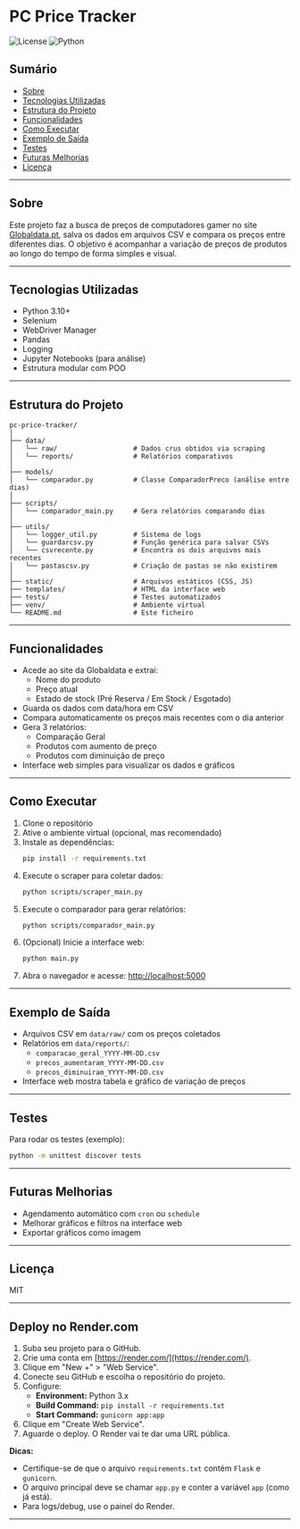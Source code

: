 # PC Price Tracker

![License](https://img.shields.io/badge/license-MIT-blue.svg)
![Python](https://img.shields.io/badge/python-3.10%2B-blue)

## Sumário
- [Sobre](#sobre)
- [Tecnologias Utilizadas](#tecnologias-utilizadas)
- [Estrutura do Projeto](#estrutura-do-projeto)
- [Funcionalidades](#funcionalidades)
- [Como Executar](#como-executar)
- [Exemplo de Saída](#exemplo-de-saída)
- [Testes](#testes)
- [Futuras Melhorias](#futuras-melhorias)
- [Licença](#licença)

---

## Sobre

Este projeto faz a busca de preços de computadores gamer no site [Globaldata.pt](https://www.globaldata.pt), salva os dados em arquivos CSV e compara os preços entre diferentes dias. O objetivo é acompanhar a variação de preços de produtos ao longo do tempo de forma simples e visual.

---

## Tecnologias Utilizadas

- Python 3.10+
- Selenium
- WebDriver Manager
- Pandas
- Logging
- Jupyter Notebooks (para análise)
- Estrutura modular com POO

---

## Estrutura do Projeto

```
pc-price-tracker/
│
├── data/
│   └── raw/                   # Dados crus obtidos via scraping
│   └── reports/               # Relatórios comparativos
│
├── models/
│   └── comparador.py          # Classe ComparadorPreco (análise entre dias)
│
├── scripts/
│   └── comparador_main.py     # Gera relatórios comparando dias
│
├── utils/
│   └── logger_util.py         # Sistema de logs
│   └── guardarcsv.py          # Função genérica para salvar CSVs
│   └── csvrecente.py          # Encontra os dois arquivos mais recentes
│   └── pastascsv.py           # Criação de pastas se não existirem
│
├── static/                    # Arquivos estáticos (CSS, JS)
├── templates/                 # HTML da interface web
├── tests/                     # Testes automatizados
├── venv/                      # Ambiente virtual
└── README.md                  # Este ficheiro
```

---

## Funcionalidades

- Acede ao site da Globaldata e extrai:
  - Nome do produto
  - Preço atual
  - Estado de stock (Pré Reserva / Em Stock / Esgotado)
- Guarda os dados com data/hora em CSV
- Compara automaticamente os preços mais recentes com o dia anterior
- Gera 3 relatórios:
  - Comparação Geral
  - Produtos com aumento de preço
  - Produtos com diminuição de preço
- Interface web simples para visualizar os dados e gráficos

---

## Como Executar

1. Clone o repositório
2. Ative o ambiente virtual (opcional, mas recomendado)
3. Instale as dependências:
   ```bash
   pip install -r requirements.txt
   ```
4. Execute o scraper para coletar dados:
   ```bash
   python scripts/scraper_main.py
   ```
5. Execute o comparador para gerar relatórios:
   ```bash
   python scripts/comparador_main.py
   ```
6. (Opcional) Inicie a interface web:
   ```bash
   python main.py
   ```
7. Abra o navegador e acesse: [http://localhost:5000](http://localhost:5000)

---

## Exemplo de Saída

- Arquivos CSV em `data/raw/` com os preços coletados
- Relatórios em `data/reports/`:
  - `comparacao_geral_YYYY-MM-DD.csv`
  - `precos_aumentaram_YYYY-MM-DD.csv`
  - `precos_diminuiram_YYYY-MM-DD.csv`
- Interface web mostra tabela e gráfico de variação de preços

---

## Testes

Para rodar os testes (exemplo):
```bash
python -m unittest discover tests
```

---

## Futuras Melhorias

- Agendamento automático com `cron` ou `schedule`
- Melhorar gráficos e filtros na interface web
- Exportar gráficos como imagem

---

## Licença

MIT

---

## Deploy no Render.com

1. Suba seu projeto para o GitHub.
2. Crie uma conta em [https://render.com/](https://render.com/).
3. Clique em "New +" > "Web Service".
4. Conecte seu GitHub e escolha o repositório do projeto.
5. Configure:
   - **Environment:** Python 3.x
   - **Build Command:** `pip install -r requirements.txt`
   - **Start Command:** `gunicorn app:app`
6. Clique em "Create Web Service".
7. Aguarde o deploy. O Render vai te dar uma URL pública.

**Dicas:**
- Certifique-se de que o arquivo `requirements.txt` contém `Flask` e `gunicorn`.
- O arquivo principal deve se chamar `app.py` e conter a variável `app` (como já está).
- Para logs/debug, use o painel do Render.

---
